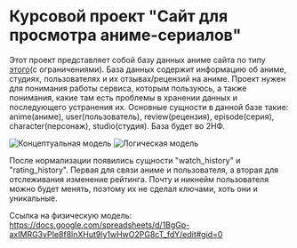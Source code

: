 # Курсовой проект "Сайт для просмотра аниме-сериалов"

Этот проект представляет собой базу данных аниме сайта по типу [этого](https://shikimori.one/)(c ограничениями). База данных содержит информацию об аниме, студиях, пользователях и их отзывах/рецензий на аниме.
Проект нужен для понимания работы сервиса, которым пользуюсь, а также понимания, какие там есть проблемы в хранении данных и последующего устранения их.
Основные сущности в данной базе такие: anime(аниме), user(пользователь), review(рецензия), episode(серия), character(персонаж), studio(студия). 
База будет во 2НФ.


![Концептуальная модель](https://github.com/thereayou44/DB_project/blob/main/concept_model.png "Концептуальная модель")
![Логическая модель](https://github.com/thereayou44/DB_project/blob/main/logic_model.png "Логическая модель")

После нормализации появились сущности "watch_history" и "rating_history". Первая для связи аниме и пользователя, а вторая для отслеживания изменение рейтинга.
Почту и никнейм пользователя можно будет менять, поэтому их не сделал ключами, хоть они и уникальные.

Ссылка на физическую модель:
https://docs.google.com/spreadsheets/d/1BgGp-axIMRG3vPIe8f8lnXHut9ly1wHwO2PG8cT_fdY/edit#gid=0
